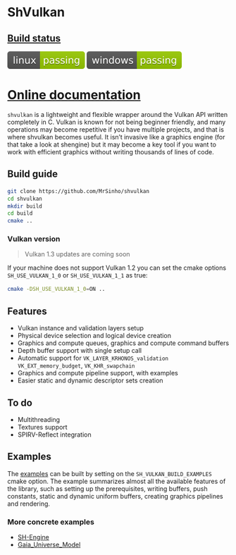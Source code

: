 
# ShVulkan

## [Build status](https://github.com/MrSinho/ShVulkan/tree/main/.ShCI)

[![linux_badge](.shci/linux-status.svg)](https://github.com/MrSinho/ShVulkan/tree/main/.shci/linux-log.md)
[![windows_badge](.shci/windows-status.svg)](https://github.com/MrSinho/ShVulkan/tree/main/.shci/windows-log.md)

# [Online documentation](https://mrsinho.github.io/docs/shvulkan/index)

`shvulkan` is a lightweight and flexible wrapper around the Vulkan API written completely in C. Vulkan is known for not being beginner friendly, and many operations may become repetitive if you have multiple projects, and that is where shvulkan becomes useful. It isn’t invasive like a graphics engine (for that take a look at shengine) but it may become a key tool if you want to work with efficient graphics without writing thousands of lines of code.

## Build guide

```bash
git clone https://github.com/MrSinho/shvulkan
cd shvulkan
mkdir build 
cd build
cmake ..
```

### Vulkan version
> Vulkan 1.3 updates are coming soon

If your machine does not support Vulkan 1.2 you can set the cmake options `SH_USE_VULKAN_1_0` or `SH_USE_VULKAN_1_1` as true:
```bash
cmake -DSH_USE_VULKAN_1_0=ON ..
```

## Features
* Vulkan instance and validation layers setup
* Physical device selection and logical device creation
* Graphics and compute queues, graphics and compute command buffers
* Depth buffer support with single setup call
* Automatic support for `VK_LAYER_KRHONOS_validation` `VK_EXT_memory_budget`, `VK_KHR_swapchain`
* Graphics and compute pipeline support, with examples
* Easier static and dynamic descriptor sets creation

## To do
* Multithreading
* Textures support
* SPIRV-Reflect integration

## Examples

The [examples](https://github.com/MrSinho/ShVulkan/blob/main/examples/src) can be built by setting on the `SH_VULKAN_BUILD_EXAMPLES` cmake option. The example summarizes almost all the available features of the library, such as setting up the prerequisites, writing buffers, push constants, static and dynamic uniform buffers, creating graphics pipelines and rendering.

### More concrete examples
* [SH-Engine](https://github.com/MrSinho/SH-Engine)
* [Gaia_Universe_Model](https://github.com/MrSinho/Gaia_Universe_Model)